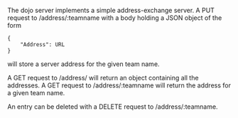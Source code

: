 The dojo server implements a simple address-exchange server.
A PUT request  to /address/:teamname with a body holding
a JSON object of the form

	{
		"Address": URL
	}

will store a server address for the given team name.

A GET request to /address/ will return an object containing
all the addresses. A GET request to /address/:teamname will
return the address for a given team name.

An entry can be deleted with a DELETE request to /address/:teamname.
